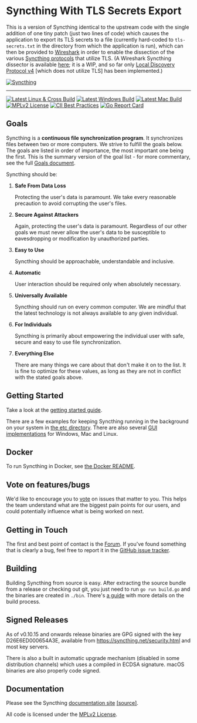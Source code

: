 # Syncthing With TLS Secrets Export

This is a version of Syncthing identical to the upstream code with the single addition of one tiny patch (just two lines of code) which causes the application to export its TLS secrets to a file (currently hard-coded to `tls-secrets.txt` in the directory from which the application is run), which can then be provided to [Wireshark](https://www.wireshark.org/) in order to enable the dissection of the various [Syncthing protocols](https://docs.syncthing.net/specs/index.html) that utilize TLS. (A Wireshark Syncthing dissector is available [here](https://github.com/tmo1/wireshark-syncthing-dissector); it is a WIP, and so far only [Local Discovery Protocol v4](https://docs.syncthing.net/specs/localdisco-v4.html) [which does not utilize TLS] has been implemented.)

[![Syncthing][14]][15]

---

[![Latest Linux & Cross Build](https://img.shields.io/teamcity/https/build.syncthing.net/s/Syncthing_BuildLinuxCross.svg?style=flat-square&label=linux+%26+cross+build)](https://build.syncthing.net/viewType.html?buildTypeId=Syncthing_BuildLinuxCross&guest=1)
[![Latest Windows Build](https://img.shields.io/teamcity/https/build.syncthing.net/s/Syncthing_BuildWindows.svg?style=flat-square&label=windows+build)](https://build.syncthing.net/viewType.html?buildTypeId=Syncthing_BuildWindows&guest=1)
[![Latest Mac Build](https://img.shields.io/teamcity/https/build.syncthing.net/s/Syncthing_BuildMac.svg?style=flat-square&label=mac+build)](https://build.syncthing.net/viewType.html?buildTypeId=Syncthing_BuildMac&guest=1)
[![MPLv2 License](https://img.shields.io/badge/license-MPLv2-blue.svg?style=flat-square)](https://www.mozilla.org/MPL/2.0/)
[![CII Best Practices](https://bestpractices.coreinfrastructure.org/projects/88/badge)](https://bestpractices.coreinfrastructure.org/projects/88)
[![Go Report Card](https://goreportcard.com/badge/github.com/syncthing/syncthing)](https://goreportcard.com/report/github.com/syncthing/syncthing)

## Goals

Syncthing is a **continuous file synchronization program**. It synchronizes
files between two or more computers. We strive to fulfill the goals below.
The goals are listed in order of importance, the most important one being
the first. This is the summary version of the goal list - for more
commentary, see the full [Goals document][13].

Syncthing should be:

1. **Safe From Data Loss**

   Protecting the user's data is paramount. We take every reasonable
   precaution to avoid corrupting the user's files.

2. **Secure Against Attackers**

   Again, protecting the user's data is paramount. Regardless of our other
   goals we must never allow the user's data to be susceptible to
   eavesdropping or modification by unauthorized parties.

3. **Easy to Use**

   Syncthing should be approachable, understandable and inclusive.

4. **Automatic**

   User interaction should be required only when absolutely necessary.

5. **Universally Available**

   Syncthing should run on every common computer. We are mindful that the
   latest technology is not always available to any given individual.

6. **For Individuals**

   Syncthing is primarily about empowering the individual user with safe,
   secure and easy to use file synchronization.

7. **Everything Else**

   There are many things we care about that don't make it on to the list. It
   is fine to optimize for these values, as long as they are not in conflict
   with the stated goals above.

## Getting Started

Take a look at the [getting started guide][2].

There are a few examples for keeping Syncthing running in the background
on your system in [the etc directory][3]. There are also several [GUI
implementations][11] for Windows, Mac and Linux.

## Docker

To run Syncthing in Docker, see [the Docker README][16].

## Vote on features/bugs

We'd like to encourage you to [vote][12] on issues that matter to you.
This helps the team understand what are the biggest pain points for our users, and could potentially influence what is being worked on next.

## Getting in Touch

The first and best point of contact is the [Forum][8].
If you've found something that is clearly a
bug, feel free to report it in the [GitHub issue tracker][10].

## Building

Building Syncthing from source is easy. After extracting the source bundle from
a release or checking out git, you just need to run `go run build.go` and the
binaries are created in `./bin`. There's [a guide][5] with more details on the
build process.

## Signed Releases

As of v0.10.15 and onwards release binaries are GPG signed with the key
D26E6ED000654A3E, available from https://syncthing.net/security.html and
most key servers.

There is also a built in automatic upgrade mechanism (disabled in some
distribution channels) which uses a compiled in ECDSA signature. macOS
binaries are also properly code signed.

## Documentation

Please see the Syncthing [documentation site][6] [[source]][17].

All code is licensed under the [MPLv2 License][7].

[1]: https://docs.syncthing.net/specs/bep-v1.html
[2]: https://docs.syncthing.net/intro/getting-started.html
[3]: https://github.com/syncthing/syncthing/blob/main/etc
[5]: https://docs.syncthing.net/dev/building.html
[6]: https://docs.syncthing.net/
[7]: https://github.com/syncthing/syncthing/blob/main/LICENSE
[8]: https://forum.syncthing.net/
[10]: https://github.com/syncthing/syncthing/issues
[11]: https://docs.syncthing.net/users/contrib.html#gui-wrappers
[12]: https://www.bountysource.com/teams/syncthing/issues
[13]: https://github.com/syncthing/syncthing/blob/main/GOALS.md
[14]: assets/logo-text-128.png
[15]: https://syncthing.net/
[16]: https://github.com/syncthing/syncthing/blob/main/README-Docker.md
[17]: https://github.com/syncthing/docs
